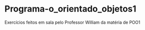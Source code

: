 # Programa-o_orientado_objetos1
 Exercícios feitos em sala pelo Professor William da matéria de POO1
